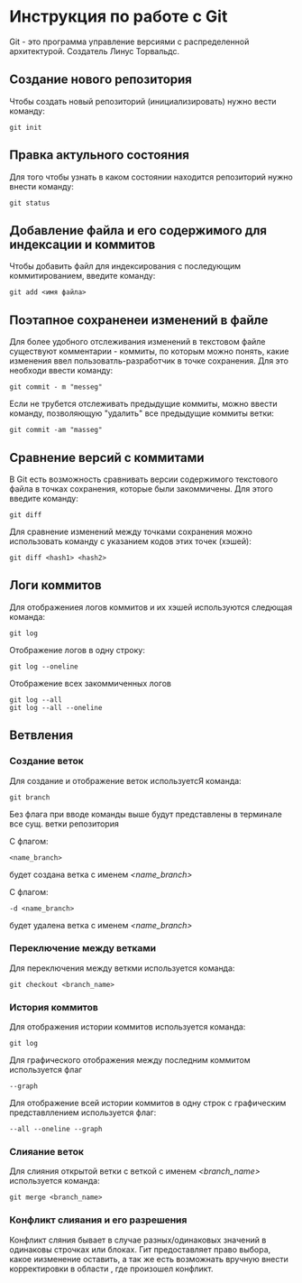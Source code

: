 # Инструкция по работе с Git

Git - это программа управление версиями с распределенной архитектурой. Создатель Линус Торвальдс.

## Создание нового репозитория

Чтобы создать новый репозиторий (инициализировать) нужно вести команду:

    git init

## Правка актульного состояния

Для того чтобы узнать в каком состоянии находится репозиторий 
нужно внести команду:

    git status


## Добавление файла и его содержимого для индексации и коммитов
    
Чтобы добавить файл для индексирования с последующим коммитированием, введите команду:

    git add <имя файла>

## Поэтапное сохраненеи изменений в файле

Для более удобного отслеживания изменений в текстовом файле существуют комментарии - коммиты, по которым можно понять, какие изменения ввел пользоватль-разработчик в точке сохранения. Для это необходи ввести команду:

    git commit - m "messeg"

Если не трубется отслеживать предыдущие коммиты, можно ввести команду, позволяющую "удалить" все предыдущие коммиты ветки:

    git commit -am "masseg"

## Сравнение версий с коммитами
В Git есть возможность сравнивать версии содержимого текстового файла в точках сохранения, которые были закоммичены. Для этого введите команду:

    git diff

Для сравнение изменений между точками сохранения можно использовать команду с указанием кодов этих точек (хэшей):

    git diff <hash1> <hash2>

    
## Логи коммитов
Для отображениея логов коммитов и их хэшей используются следющая команда:

    git log

Отображение логов в одну строку:

    git log --oneline

Отображение всех закоммиченных логов

    git log --all
    git log --all --oneline



## Ветвления

### Создание веток

Для создание и отображение веток используетсЯ команда:

    git branch

Без флага при вводе команды выше будут представлены в терминале все сущ. ветки репозитория

С флагом:

    <name_branch>

будет создана ветка с именем *<name_branch>*

С флагом:

    -d <name_branch>

будет удалена ветка с именем *<name_branch>*
### Переключение между ветками

Для переключения между веткми используется команда:

    git checkout <branch_name>
### История коммитов

Для отображения истории коммитов используется команда:

    git log

Для графического отображения между последним коммитом используется флаг

    --graph

Для отображение всей истории коммитов в одну строк с графическим представллением используется флаг:

    --all --oneline --graph

### Слияание веток

Для слияния открытой ветки c веткой с именем *<branch_name>* используется команда:

    git merge <branch_name>

### Конфликт слияания и его разрешения
Конфликт сляния бывает в случае разных/одинаковых значений в одинаковы строчках или блоках. Гит предоставляет право выбора, какое иизменение оставить, а так же есть возможнать вручную внести корректировки в области , где произошел конфликт.
